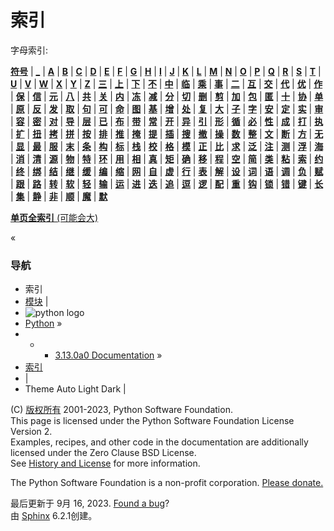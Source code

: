 # 索引

字母索引:

[**符号**](genindex-%E7%AC%A6%E5%8F%B7.md) | [**_**](genindex-_.md) | [**A**](genindex-A.md) | [**B**](genindex-B.md) | [**C**](genindex-C.md) | [**D**](genindex-D.md) | [**E**](genindex-E.md) | [**F**](genindex-F.md) | [**G**](genindex-G.md) | [**H**](genindex-H.md) | [**I**](genindex-I.md) | [**J**](genindex-J.md) | [**K**](genindex-K.md) | [**L**](genindex-L.md) | [**M**](genindex-M.md) | [**N**](genindex-N.md) | [**O**](genindex-O.md) | [**P**](genindex-P.md) | [**Q**](genindex-Q.md) | [**R**](genindex-R.md) | [**S**](genindex-S.md) | [**T**](genindex-T.md) | [**U**](genindex-U.md) | [**V**](genindex-V.md) | [**W**](genindex-W.md) | [**X**](genindex-X.md) | [**Y**](genindex-Y.md) | [**Z**](genindex-Z.md) | [**三**](genindex-%E4%B8%89.md) | [**上**](genindex-%E4%B8%8A.md) | [**下**](genindex-%E4%B8%8B.md) | [**不**](genindex-%E4%B8%8D.md) | [**中**](genindex-%E4%B8%AD.md) | [**临**](genindex-%E4%B8%B4.md) | [**乘**](genindex-%E4%B9%98.md) | [**事**](genindex-%E4%BA%8B.md) | [**二**](genindex-%E4%BA%8C.md) | [**互**](genindex-%E4%BA%92.md) | [**交**](genindex-%E4%BA%A4.md) | [**代**](genindex-%E4%BB%A3.md) | [**优**](genindex-%E4%BC%98.md) | [**作**](genindex-%E4%BD%9C.md) | [**保**](genindex-%E4%BF%9D.md) | [**信**](genindex-%E4%BF%A1.md) | [**元**](genindex-%E5%85%83.md) | [**八**](genindex-%E5%85%AB.md) | [**共**](genindex-%E5%85%B1.md) | [**关**](genindex-%E5%85%B3.md) | [**内**](genindex-%E5%86%85.md) | [**冻**](genindex-%E5%86%BB.md) | [**减**](genindex-%E5%87%8F.md) | [**分**](genindex-%E5%88%86.md) | [**切**](genindex-%E5%88%87.md) | [**删**](genindex-%E5%88%A0.md) | [**剪**](genindex-%E5%89%AA.md) | [**加**](genindex-%E5%8A%A0.md) | [**包**](genindex-%E5%8C%85.md) | [**匿**](genindex-%E5%8C%BF.md) | [**十**](genindex-%E5%8D%81.md) | [**协**](genindex-%E5%8D%8F.md) | [**单**](genindex-%E5%8D%95.md) | [**原**](genindex-%E5%8E%9F.md) | [**反**](genindex-%E5%8F%8D.md) | [**发**](genindex-%E5%8F%91.md) | [**取**](genindex-%E5%8F%96.md) | [**句**](genindex-%E5%8F%A5.md) | [**可**](genindex-%E5%8F%AF.md) | [**命**](genindex-%E5%91%BD.md) | [**图**](genindex-%E5%9B%BE.md) | [**基**](genindex-%E5%9F%BA.md) | [**增**](genindex-%E5%A2%9E.md) | [**处**](genindex-%E5%A4%84.md) | [**复**](genindex-%E5%A4%8D.md) | [**大**](genindex-%E5%A4%A7.md) | [**子**](genindex-%E5%AD%90.md) | [**字**](genindex-%E5%AD%97.md) | [**安**](genindex-%E5%AE%89.md) | [**定**](genindex-%E5%AE%9A.md) | [**实**](genindex-%E5%AE%9E.md) | [**审**](genindex-%E5%AE%A1.md) | [**容**](genindex-%E5%AE%B9.md) | [**密**](genindex-%E5%AF%86.md) | [**对**](genindex-%E5%AF%B9.md) | [**导**](genindex-%E5%AF%BC.md) | [**层**](genindex-%E5%B1%82.md) | [**已**](genindex-%E5%B7%B2.md) | [**布**](genindex-%E5%B8%83.md) | [**带**](genindex-%E5%B8%A6.md) | [**常**](genindex-%E5%B8%B8.md) | [**开**](genindex-%E5%BC%80.md) | [**异**](genindex-%E5%BC%82.md) | [**引**](genindex-%E5%BC%95.md) | [**形**](genindex-%E5%BD%A2.md) | [**循**](genindex-%E5%BE%AA.md) | [**必**](genindex-%E5%BF%85.md) | [**性**](genindex-%E6%80%A7.md) | [**成**](genindex-%E6%88%90.md) | [**打**](genindex-%E6%89%93.md) | [**执**](genindex-%E6%89%A7.md) | [**扩**](genindex-%E6%89%A9.md) | [**扭**](genindex-%E6%89%AD.md) | [**拷**](genindex-%E6%8B%B7.md) | [**拼**](genindex-%E6%8B%BC.md) | [**按**](genindex-%E6%8C%89.md) | [**排**](genindex-%E6%8E%92.md) | [**推**](genindex-%E6%8E%A8.md) | [**掩**](genindex-%E6%8E%A9.md) | [**提**](genindex-%E6%8F%90.md) | [**插**](genindex-%E6%8F%92.md) | [**搜**](genindex-%E6%90%9C.md) | [**撤**](genindex-%E6%92%A4.md) | [**操**](genindex-%E6%93%8D.md) | [**数**](genindex-%E6%95%B0.md) | [**整**](genindex-%E6%95%B4.md) | [**文**](genindex-%E6%96%87.md) | [**断**](genindex-%E6%96%AD.md) | [**方**](genindex-%E6%96%B9.md) | [**无**](genindex-%E6%97%A0.md) | [**显**](genindex-%E6%98%BE.md) | [**最**](genindex-%E6%9C%80.md) | [**服**](genindex-%E6%9C%8D.md) | [**末**](genindex-%E6%9C%AB.md) | [**条**](genindex-%E6%9D%A1.md) | [**构**](genindex-%E6%9E%84.md) | [**标**](genindex-%E6%A0%87.md) | [**栈**](genindex-%E6%A0%88.md) | [**校**](genindex-%E6%A0%A1.md) | [**格**](genindex-%E6%A0%BC.md) | [**模**](genindex-%E6%A8%A1.md) | [**正**](genindex-%E6%AD%A3.md) | [**比**](genindex-%E6%AF%94.md) | [**求**](genindex-%E6%B1%82.md) | [**泛**](genindex-%E6%B3%9B.md) | [**注**](genindex-%E6%B3%A8.md) | [**测**](genindex-%E6%B5%8B.md) | [**浮**](genindex-%E6%B5%AE.md) | [**海**](genindex-%E6%B5%B7.md) | [**消**](genindex-%E6%B6%88.md) | [**清**](genindex-%E6%B8%85.md) | [**源**](genindex-%E6%BA%90.md) | [**物**](genindex-%E7%89%A9.md) | [**特**](genindex-%E7%89%B9.md) | [**环**](genindex-%E7%8E%AF.md) | [**用**](genindex-%E7%94%A8.md) | [**相**](genindex-%E7%9B%B8.md) | [**真**](genindex-%E7%9C%9F.md) | [**矩**](genindex-%E7%9F%A9.md) | [**确**](genindex-%E7%A1%AE.md) | [**移**](genindex-%E7%A7%BB.md) | [**程**](genindex-%E7%A8%8B.md) | [**空**](genindex-%E7%A9%BA.md) | [**简**](genindex-%E7%AE%80.md) | [**类**](genindex-%E7%B1%BB.md) | [**粘**](genindex-%E7%B2%98.md) | [**索**](genindex-%E7%B4%A2.md) | [**约**](genindex-%E7%BA%A6.md) | [**终**](genindex-%E7%BB%88.md) | [**绑**](genindex-%E7%BB%91.md) | [**结**](genindex-%E7%BB%93.md) | [**继**](genindex-%E7%BB%A7.md) | [**缓**](genindex-%E7%BC%93.md) | [**编**](genindex-%E7%BC%96.md) | [**缩**](genindex-%E7%BC%A9.md) | [**网**](genindex-%E7%BD%91.md) | [**自**](genindex-%E8%87%AA.md) | [**虚**](genindex-%E8%99%9A.md) | [**行**](genindex-%E8%A1%8C.md) | [**表**](genindex-%E8%A1%A8.md) | [**解**](genindex-%E8%A7%A3.md) | [**设**](genindex-%E8%AE%BE.md) | [**词**](genindex-%E8%AF%8D.md) | [**语**](genindex-%E8%AF%AD.md) | [**调**](genindex-%E8%B0%83.md) | [**负**](genindex-%E8%B4%9F.md) | [**赋**](genindex-%E8%B5%8B.md) | [**跟**](genindex-%E8%B7%9F.md) | [**路**](genindex-%E8%B7%AF.md) | [**转**](genindex-%E8%BD%AC.md) | [**软**](genindex-%E8%BD%AF.md) | [**轻**](genindex-%E8%BD%BB.md) | [**输**](genindex-%E8%BE%93.md) | [**运**](genindex-%E8%BF%90.md) | [**进**](genindex-%E8%BF%9B.md) | [**迭**](genindex-%E8%BF%AD.md) | [**追**](genindex-%E8%BF%BD.md) | [**逗**](genindex-%E9%80%97.md) | [**逻**](genindex-%E9%80%BB.md) | [**配**](genindex-%E9%85%8D.md) | [**重**](genindex-%E9%87%8D.md) | [**钩**](genindex-%E9%92%A9.md) | [**锁**](genindex-%E9%94%81.md) | [**错**](genindex-%E9%94%99.md) | [**键**](genindex-%E9%94%AE.md) | [**长**](genindex-%E9%95%BF.md) | [**集**](genindex-%E9%9B%86.md) | [**静**](genindex-%E9%9D%99.md) | [**非**](genindex-%E9%9D%9E.md) | [**顺**](genindex-%E9%A1%BA.md) | [**魔**](genindex-%E9%AD%94.md) | [**默**](genindex-%E9%BB%98.md)

[**单页全索引** (可能会大)](genindex-all.md)

«

### 导航

  * 索引
  * [模块](py-modindex.md "Python 模块索引") |
  * ![python logo](_static/py.svg)
  * [Python](https://www.python.org/) »
  *   *   * [3.13.0a0 Documentation](index.md) »
  * [索引]()
  * | 
  * Theme  Auto Light Dark |

(C) [版权所有](copyright.md) 2001-2023, Python Software Foundation.  
This page is licensed under the Python Software Foundation License Version 2.  
Examples, recipes, and other code in the documentation are additionally licensed under the Zero Clause BSD License.  
See [History and License](/license.md) for more information.  
  
The Python Software Foundation is a non-profit corporation. [Please donate.](https://www.python.org/psf/donations/)  
  
最后更新于 9月 16, 2023. [Found a bug](/bugs.md)?  
由 [Sphinx](https://www.sphinx-doc.org/) 6.2.1创建。

